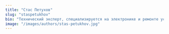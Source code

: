 ```yaml
---
title: "Стас Петухов"
slug: "staspetukhov"
bio: "Технический эксперт, специализируется на электронике и ремонте устройств."
image: "/images/authors/stas-petukhov.jpg"
---
```

